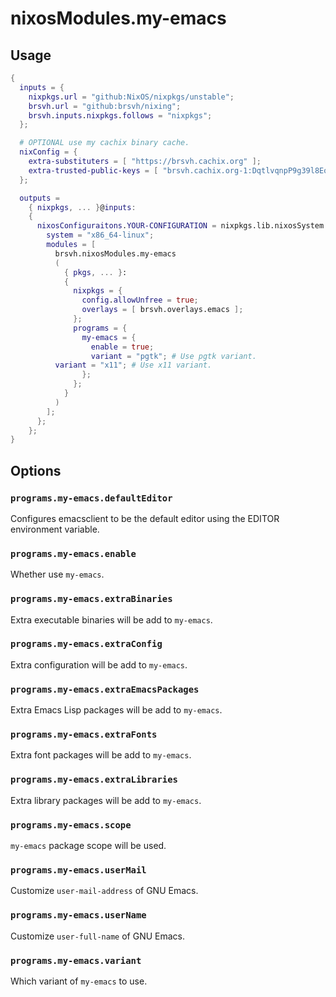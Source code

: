 # nixosModules.my-emacs

## Usage

```nix
{
  inputs = {
    nixpkgs.url = "github:NixOS/nixpkgs/unstable";
    brsvh.url = "github:brsvh/nixing";
    brsvh.inputs.nixpkgs.follows = "nixpkgs";
  };

  # OPTIONAL use my cachix binary cache.
  nixConfig = {
    extra-substituters = [ "https://brsvh.cachix.org" ];
    extra-trusted-public-keys = [ "brsvh.cachix.org-1:DqtlvqnpP9g39l8Eo74AXRftGx1KJLid/ViADTNgDNE=" ];
  };

  outputs =
    { nixpkgs, ... }@inputs:
    {
      nixosConfiguraitons.YOUR-CONFIGURATION = nixpkgs.lib.nixosSystem {
        system = "x86_64-linux";
        modules = [
          brsvh.nixosModules.my-emacs
          (
            { pkgs, ... }:
            {
              nixpkgs = {
                config.allowUnfree = true;
                overlays = [ brsvh.overlays.emacs ];
              };
              programs = {
                my-emacs = {
                  enable = true;
                  variant = "pgtk"; # Use pgtk variant.
		  variant = "x11"; # Use x11 variant.
                };
              };
            }
          )
        ];
      };
    };
}
```

## Options

### `programs.my-emacs.defaultEditor`

Configures emacsclient to be the default editor using the EDITOR
environment variable.

### `programs.my-emacs.enable`

Whether use `my-emacs`.

### `programs.my-emacs.extraBinaries`

Extra executable binaries will be add to `my-emacs`.

### `programs.my-emacs.extraConfig`

Extra configuration will be add to `my-emacs`.

### `programs.my-emacs.extraEmacsPackages`

Extra Emacs Lisp packages will be add to `my-emacs`.

### `programs.my-emacs.extraFonts`

Extra font packages will be add to `my-emacs`.

### `programs.my-emacs.extraLibraries`

Extra library packages will be add to `my-emacs`.

### `programs.my-emacs.scope`

`my-emacs` package scope will be used.

### `programs.my-emacs.userMail`

Customize `user-mail-address` of GNU Emacs.

### `programs.my-emacs.userName`

Customize `user-full-name` of GNU Emacs.

### `programs.my-emacs.variant`

Which variant of `my-emacs` to use.
